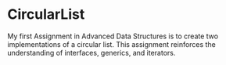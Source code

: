 CircularList
============

My first Assignment in Advanced Data Structures is to create two implementations of a circular list. This assignment reinforces the understanding of interfaces, generics, and iterators.
